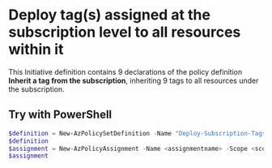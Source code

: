 # Deploy tag(s) assigned at the subscription level to all resources within it

This Initiative definition contains 9 declarations of the policy definition **Inherit a tag from the subscription**, inheriting 9 tags to all resources under the subscription.

## Try with PowerShell

````powershell
$definition = New-AzPolicySetDefinition -Name "Deploy-Subscription-Tags-to-Resources" -DisplayName "Deploy Subscription Tags to Resources" -description "This initiative definition adds up to 9 tags identified at the subscription level to be inherited to all resources within the subscription." -PolicyDefinition 'https://raw.githubusercontent.com/DaFitRobsta/AzPolicy/main/Tags/policySetDefinitions/Subscriptions/Inherit/deploySubscriptionTagsToResources.json' -Metadata '{"category":"Tags", "version":"1.0.0"}' -ManagementGroupName "<managementGroupID>"
$definition
$assignment = New-AzPolicyAssignment -Name <assignmentname> -Scope <scope> -PolicyDefinition $definition
$assignment
````

<!--
## Try with CLI

````cli

az policy set-definition create --name 

````
>
<!---
Get-AzPolicyState -PolicyAssignmentName "2f53828b83fc4a71a9944261" -Filter "ComplianceState eq 'NonCompliant'" | fl ResourceId

New-AzPolicyDefinition -Policy .\azurepolicy.rules.json -ManagementGroupName "75d2a19a-9a75-477c-ad38-39aec4180d00" -Name "deploy-tag-cosmosdb-internet-traffic-allowed" -DisplayName "Add a Tag on Cosmos DB that allow Internet access" -Description "Add a Tag on Cosmos DB that allow Internet access" -Metadata '{"category":"Cosmos DB", "version":"1.0.0"}' -Mode All
--->